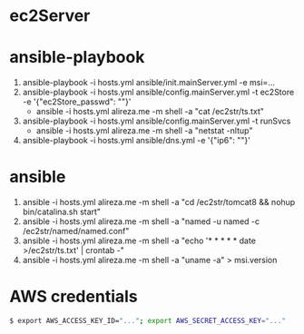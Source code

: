 ec2Server
===

# ansible-playbook
1. ansible-playbook -i hosts.yml ansible/init.mainServer.yml -e msi=...
2. ansible-playbook -i hosts.yml ansible/config.mainServer.yml -t ec2Store -e '{"ec2Store_passwd": ""}'
    + ansible -i hosts.yml alireza.me -m shell -a "cat /ec2str/ts.txt"
3. ansible-playbook -i hosts.yml ansible/config.mainServer.yml -t runSvcs
    + ansible -i hosts.yml alireza.me -m shell -a "netstat -nltup" 
4. ansible-playbook -i hosts.yml ansible/dns.yml -e '{"ip6": ""}'

# ansible
1. ansible -i hosts.yml alireza.me -m shell -a "cd /ec2str/tomcat8 && nohup bin/catalina.sh start"
2. ansible -i hosts.yml alireza.me -m shell -a "named -u named -c /ec2str/named/named.conf"
3. ansible -i hosts.yml alireza.me -m shell -a "echo '* * * * * date >/ec2str/ts.txt' | crontab -"
4. ansible -i hosts.yml alireza.me -m shell -a "uname -a" > msi.version

# AWS credentials
```bash
$ export AWS_ACCESS_KEY_ID="..."; export AWS_SECRET_ACCESS_KEY="..."
```

